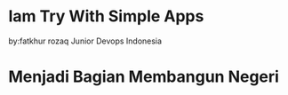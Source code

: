 # Iam Try With Simple Apps

by:fatkhur rozaq
Junior Devops Indonesia 

# Menjadi Bagian Membangun Negeri
